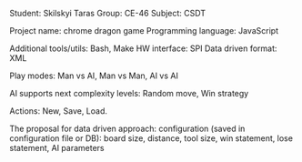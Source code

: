 Student: Skilskyi Taras Group: CE-46 Subject: CSDT

Project name: chrome dragon game Programming language: JavaScript

Additional tools/utils: Bash, Make HW interface: SPI Data driven format: XML

Play modes: Man vs AI, Man vs Man, AI vs AI

AI supports next complexity levels: Random move, Win strategy

Actions: New, Save, Load.

The proposal for data driven approach: configuration (saved in configuration file or DB): board size, distance, tool size, win statement, lose statement, AI parameters
